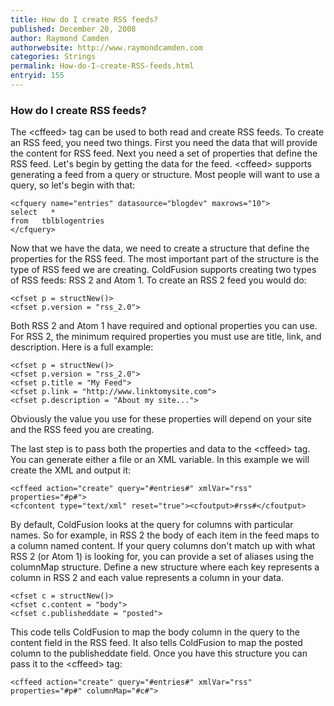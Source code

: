 ```yaml
---
title: How do I create RSS feeds?
published: December 20, 2008
author: Raymond Camden
authorwebsite: http://www.raymondcamden.com
categories: Strings
permalink: How-do-I-create-RSS-feeds.html
entryid: 155
---
```


<h3>How do I create RSS feeds?</h3>

<p>
The &lt;cffeed&gt; tag can be used to both read and create RSS feeds. To create an RSS feed, you need two things. First you need the data that will provide the content for RSS feed. Next you need a set of properties that define the RSS feed. Let's begin by getting the data for the feed. &lt;cffeed&gt; supports generating a feed from a query or structure. Most people will want to use a query, so let's begin with that:
</p>

<pre><code class="language-markup">&lt;cfquery name=&quot;entries&quot; datasource=&quot;blogdev&quot; maxrows=&quot;10&quot;&gt;
select   *
from   tblblogentries
&lt;/cfquery&gt;
</code></pre>

<p>
Now that we have the data, we need to create a structure that define the properties for the RSS feed. The most important part of the structure is the type of RSS feed we are creating. ColdFusion supports creating two types of RSS feeds: RSS 2 and Atom 1. To create an RSS 2 feed you would do:
</p>

<pre><code class="language-markup">&lt;cfset p = structNew()&gt;
&lt;cfset p.version = &quot;rss_2.0&quot;&gt;
</code></pre>

<p>
Both RSS 2 and Atom 1 have required and optional properties you can use. For RSS 2, the minimum required properties you must use are title, link, and description. Here is a full example:
</p>

<pre><code class="language-markup">&lt;cfset p = structNew()&gt;
&lt;cfset p.version = &quot;rss_2.0&quot;&gt;
&lt;cfset p.title = &quot;My Feed&quot;&gt;
&lt;cfset p.link = &quot;http://www.linktomysite.com&quot;&gt;
&lt;cfset p.description = &quot;About my site...&quot;&gt;
</code></pre>

<p>
Obviously the value you use for these properties will depend on your site and the RSS feed you are creating. 
</p>

<p>
The last step is to pass both the properties and data to the &lt;cffeed&gt; tag. You can generate either a file or an XML variable. In this example we will create the XML and output it:
</p>

<pre><code class="language-markup">&lt;cffeed action=&quot;create&quot; query=&quot;#entries#&quot; xmlVar=&quot;rss&quot; properties=&quot;#p#&quot;&gt;
&lt;cfcontent type=&quot;text/xml&quot; reset=&quot;true&quot;&gt;&lt;cfoutput&gt;#rss#&lt;/cfoutput&gt;
</code></pre>

<p>
By default, ColdFusion looks at the query for columns with particular names. So for example, in RSS 2 the body of each item in the feed maps to a column named content. If your query columns don't match up with what RSS 2 (or Atom 1) is looking for, you can provide a set of aliases using the columnMap structure. Define a new structure where each key represents a column in RSS 2 and each value represents a column in your data. 
</p>

<pre><code class="language-markup">&lt;cfset c = structNew()&gt;
&lt;cfset c.content = &quot;body&quot;&gt;
&lt;cfset c.publisheddate = &quot;posted&quot;&gt;
</code></pre>

<p>
This code tells ColdFusion to map the body column in the query to the content field in the RSS feed. It also tells ColdFusion to map the posted column to the publisheddate field. Once you have this structure you can pass it to the &lt;cffeed&gt; tag:
</p>

<pre><code class="language-markup">&lt;cffeed action=&quot;create&quot; query=&quot;#entries#&quot; xmlVar=&quot;rss&quot; properties=&quot;#p#&quot; columnMap=&quot;#c#&quot;&gt;
</code></pre>



